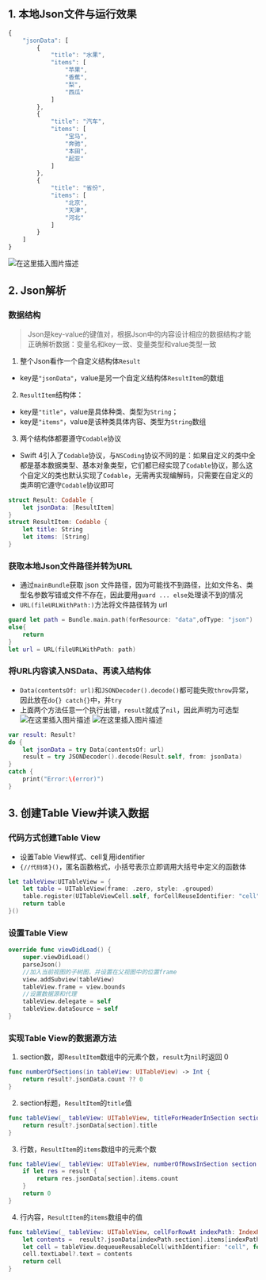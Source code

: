 ## 1. 本地Json文件与运行效果

```javascript
{
    "jsonData": [
        {
            "title": "水果",
            "items": [
                "苹果",
                "香蕉",
                "梨",
                "西瓜"
            ]
        },
        {
            "title": "汽车",
            "items": [
                "宝马",
                "奔驰",
                "本田",
                "起亚"
            ]
        },
        {
            "title": "省份",
            "items": [
                "北京",
                "天津",
                "河北"
            ]
        }
    ]
}
```
![在这里插入图片描述](https://img-blog.csdnimg.cn/20210206204820204.png?x-oss-process=image/watermark,type_ZmFuZ3poZW5naGVpdGk,shadow_10,text_aHR0cHM6Ly9ibG9nLmNzZG4ubmV0L3FxXzM1MDg3NDI1,size_16,color_FFFFFF,t_70)
## 2. Json解析
### 数据结构

> Json是key-value的键值对，根据Json中的内容设计相应的数据结构才能正确解析数据：变量名和key一致、变量类型和value类型一致

1. 整个Json看作一个自定义结构体`Result`
- key是`"jsonData"`，value是另一个自定义结构体`ResultItem`的数组
2. `ResultItem`结构体：
- key是`"title"`，value是具体种类、类型为`String`；
- key是`"items"`，value是该种类具体内容、类型为`String`数组
3. 两个结构体都要遵守`Codable`协议
- Swift 4引入了`Codable`协议，与`NSCoding`协议不同的是：如果自定义的类中全都是基本数据类型、基本对象类型，它们都已经实现了`Codable`协议，那么这个自定义的类也默认实现了`Codable`，无需再实现编解码，只需要在自定义的类声明它遵守`Codable`协议即可

```swift
struct Result: Codable {
    let jsonData: [ResultItem]
}
struct ResultItem: Codable {
    let title: String
    let items: [String]
}
```

### 获取本地Json文件路径并转为URL
- 通过`mainBundle`获取 json 文件路径，因为可能找不到路径，比如文件名、类型名参数写错或文件不存在，因此要用`guard ... else`处理读不到的情况
- `URL(fileURLWithPath:)`方法将文件路径转为 url
```swift
guard let path = Bundle.main.path(forResource: "data",ofType: "json")
else{
    return
}
let url = URL(fileURLWithPath: path)
```

### 将URL内容读入NSData、再读入结构体
- `Data(contentsOf: url)`和`JSONDecoder().decode()`都可能失败`throw`异常，因此放在`do{} catch{}`中，并`try`
- 上面两个方法任意一个执行出错，`result`就成了`nil`，因此声明为可选型
![在这里插入图片描述](https://img-blog.csdnimg.cn/20210206213107405.png?x-oss-process=image/watermark,type_ZmFuZ3poZW5naGVpdGk,shadow_10,text_aHR0cHM6Ly9ibG9nLmNzZG4ubmV0L3FxXzM1MDg3NDI1,size_16,color_FFFFFF,t_70)
![在这里插入图片描述](https://img-blog.csdnimg.cn/2021020621313046.png?x-oss-process=image/watermark,type_ZmFuZ3poZW5naGVpdGk,shadow_10,text_aHR0cHM6Ly9ibG9nLmNzZG4ubmV0L3FxXzM1MDg3NDI1,size_16,color_FFFFFF,t_70)

```swift
var result: Result?
do {
    let jsonData = try Data(contentsOf: url)
    result = try JSONDecoder().decode(Result.self, from: jsonData)
}
catch {
    print("Error:\(error)")
}
```

## 3. 创建Table View并读入数据
###  代码方式创建Table View
- 设置Table View样式、cell复用identifier
- `{//代码体}()`，匿名函数格式，小括号表示立即调用大括号中定义的函数体

```swift
let tableView:UITableView = {
    let table = UITableView(frame: .zero, style: .grouped)
    table.register(UITableViewCell.self, forCellReuseIdentifier: "cell")
    return table
}()
```


###  设置Table View
```swift
override func viewDidLoad() {
    super.viewDidLoad()
    parseJson()
    //加入当前视图的子树图，并设置在父视图中的位置frame
    view.addSubview(tableView)
    tableView.frame = view.bounds
    //设置数据源和代理
    tableView.delegate = self
    tableView.dataSource = self
}
```

### 实现Table View的数据源方法
1. section数，即`ResultItem`数组中的元素个数，`result`为`nil`时返回 0

```swift
func numberOfSections(in tableView: UITableView) -> Int {
    return result?.jsonData.count ?? 0
}
```

2. section标题，`ResultItem`的`title`值

```swift
func tableView(_ tableView: UITableView, titleForHeaderInSection section: Int) -> String? {
    return result?.jsonData[section].title
}
```

3. 行数，`ResultItem`的`items`数组中的元素个数

```swift
func tableView(_ tableView: UITableView, numberOfRowsInSection section: Int) -> Int {
    if let res = result {
        return res.jsonData[section].items.count
    }
    return 0
}
```

4. 行内容，`ResultItem`的`items`数组中的值

```swift
func tableView(_ tableView: UITableView, cellForRowAt indexPath: IndexPath) -> UITableViewCell {
    let contents =  result?.jsonData[indexPath.section].items[indexPath.row]
    let cell = tableView.dequeueReusableCell(withIdentifier: "cell", for: indexPath)
    cell.textLabel?.text = contents
    return cell
}
```

